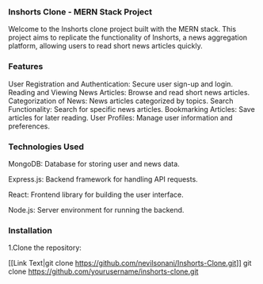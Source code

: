 ### Inshorts Clone - MERN Stack Project
Welcome to the Inshorts clone project built with the MERN stack. This project aims to replicate the functionality of Inshorts, a news aggregation platform, allowing users to read short news articles quickly.

### Features

User Registration and Authentication: Secure user sign-up and login.
Reading and Viewing News Articles: Browse and read short news articles.
Categorization of News: News articles categorized by topics.
Search Functionality: Search for specific news articles.
Bookmarking Articles: Save articles for later reading.
User Profiles: Manage user information and preferences.

### Technologies Used
MongoDB: Database for storing user and news data.

Express.js: Backend framework for handling API requests.

React: Frontend library for building the user interface.

Node.js: Server environment for running the backend.


### Installation

1.Clone the repository:

[[Link Text|git clone https://github.com/nevilsonani/Inshorts-Clone.git]]
git clone https://github.com/yourusername/inshorts-clone.git

